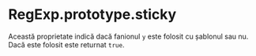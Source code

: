 # RegExp.prototype.sticky

Această proprietate indică dacă fanionul `y` este folosit cu șablonul sau nu. Dacă este folosit este returnat `true`.
